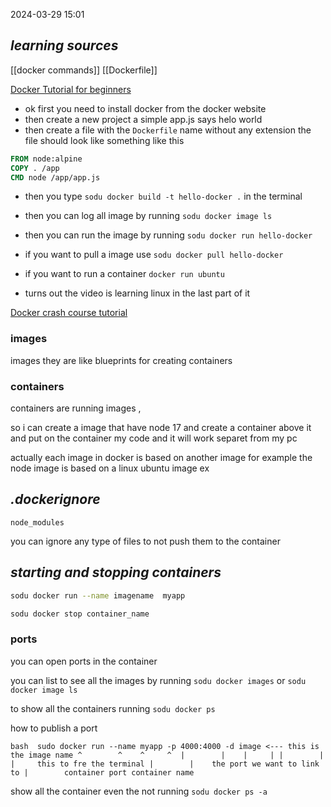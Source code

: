 



2024-03-29 15:01

## *learning sources*

[[docker commands]]
[[Dockerfile]]

[Docker Tutorial for beginners](https://www.youtube.com/watch?v=pTFZFxd4hOI)

- ok first you need to install docker from the docker website
- then create a new project a simple app.js says helo world
- then create a file with the `Dockerfile` name without any extension
the file should look like something like this
```dockerfile
FROM node:alpine
COPY . /app
CMD node /app/app.js
```
- then you type `sodu docker build -t hello-docker .` in the terminal
- then you can log all image by running `sodu docker image ls`
- then you can run the image by running `sodu docker run hello-docker`



- if you want to pull a image use  `sodu docker pull hello-docker`

- if you want to run a container `docker run ubuntu `
- turns out the video is learning linux in the last part of it



[Docker crash course tutorial](https://www.youtube.com/watch?v=31ieHmcTUOk&list=PL4cUxeGkcC9hxjeEtdHFNYMtCpjNBm3h7)
### images 
images they are like blueprints for creating containers

### containers
containers are running images ,

so i can create a image that have node 17 and create a container above it and put on the container my code and it will work separet from my pc

actually each image in docker is based on another image for example the node image is based on a linux ubuntu image ex


## *.dockerignore*
```dockerignore
node_modules
```
you can ignore any type of files to not push them to the container

## *starting and stopping containers*

```bash
sodu docker run --name imagename  myapp

sodu docker stop container_name
```
### ports
you can open ports in the container

you can list to see all the images by running `sodu docker images` or `sodu docker image ls`


to show all the containers running `sodu docker ps`

how to publish a port 

`bash 
sudo docker run --name myapp -p 4000:4000 -d image <--- this is the image name
                       ^        ^    ^     ^ 
                       |        |    |     |
                       |        |    |     this to fre the terminal
                       |        |    the port we want to link to
                       |        container port
                       container name
`

show all the container even the not running `sodu docker ps -a`


